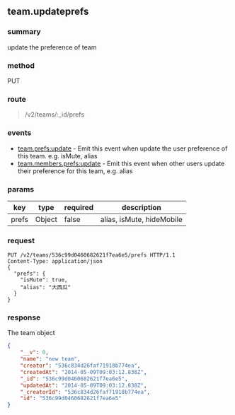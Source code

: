 ## team.updateprefs

### summary
update the preference of team

### method
PUT

### route
> /v2/teams/:_id/prefs

### events
* [team.prefs:update](../event/team.prefs.update.html) - Emit this event when update the user preference of this team. e.g. isMute, alias
* [team.members.prefs:update](../event/team.members.prefs.update.html) - Emit this event when other users update their preference for this team, e.g. alias

### params
| key            | type               | required | description                                                               |
| -------------- | ------------------ | -------- | ------------------------------------------------------------------------- |
| prefs          | Object             | false    | alias, isMute, hideMobile                                                             |

### request
```
PUT /v2/teams/536c99d0460682621f7ea6e5/prefs HTTP/1.1
Content-Type: application/json
{
  "prefs": {
    "isMute": true,
    "alias": "大西瓜"
  }
}
```

### response

The team object

```json
{
    "__v": 0,
    "name": "new team",
    "creator": "536c834d26faf71918b774ea",
    "createdAt": "2014-05-09T09:03:12.838Z",
    "_id": "536c99d0460682621f7ea6e5",
    "updatedAt": "2014-05-09T09:03:12.838Z",
    "_creatorId": "536c834d26faf71918b774ea",
    "id": "536c99d0460682621f7ea6e5"
}
```
